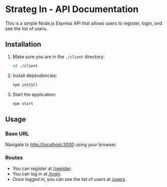 # Strateg In - API Documentation

This is a simple Node.js Express API that allows users to register, login, and see the list of users.

## Installation

1. Make sure you are in the `./client` directory:

    ```bash
    cd ./client
    ```

2. Install dependencies:

    ```bash
    npm install
    ```

3. Start the application:

    ```bash
    npm start
    ```

## Usage

### Base URL

Navigate to <http://localhost:3000> using your browser.

### Routes

- You can register at [/register](http://localhost:3000/register).
- You can log in at [/login](http://localhost:3000/login).
- Once logged in, you can see the list of users at [/users](http://localhost:3000/users).
